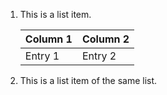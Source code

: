 1. This is a list item.

    Column 1 | Column 2
    ---------|---------
    Entry 1  | Entry 2

9. This is a list item of the same list.
